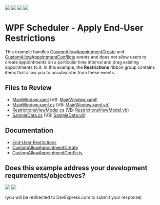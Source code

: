 <!-- default badges list -->
![](https://img.shields.io/endpoint?url=https://codecentral.devexpress.com/api/v1/VersionRange/128656107/24.2.1%2B)
[![](https://img.shields.io/badge/Open_in_DevExpress_Support_Center-FF7200?style=flat-square&logo=DevExpress&logoColor=white)](https://supportcenter.devexpress.com/ticket/details/T565891)
[![](https://img.shields.io/badge/📖_How_to_use_DevExpress_Examples-e9f6fc?style=flat-square)](https://docs.devexpress.com/GeneralInformation/403183)
[![](https://img.shields.io/badge/💬_Leave_Feedback-feecdd?style=flat-square)](#does-this-example-address-your-development-requirementsobjectives)
<!-- default badges end -->

# WPF Scheduler - Apply End-User Restrictions

This example handles [CustomAllowAppointmentCreate](https://docs.devexpress.com/WPF/DevExpress.Xpf.Scheduling.SchedulerControl.CustomAllowAppointmentCreate) and [CustomAllowAppointmentConflicts](https://docs.devexpress.com/WPF/DevExpress.Xpf.Scheduling.SchedulerControl.CustomAllowAppointmentConflicts) events and does not allow users to create appointments on a particular time interval and drag existing appointments to it. In this example, the **Restrictions** ribbon group contains items that allow you to unsubscribe from these events.

## Files to Review

* [MainWindow.xaml](./CS/WpfApplication1/MainWindow.xaml) (VB: [MainWindow.xaml](./VB/WpfApplication1/MainWindow.xaml))
* [MainWindow.xaml.cs](./CS/WpfApplication1/MainWindow.xaml.cs) (VB: [MainWindow.xaml.vb](./VB/WpfApplication1/MainWindow.xaml.vb))
* [RestrictionsViewModel.cs](./CS/WpfApplication1/RestrictionsViewModel.cs) (VB: [RestrictionsViewModel.vb](./VB/WpfApplication1/RestrictionsViewModel.vb))
* [SampleData.cs](./CS/WpfApplication1/SampleData.cs) (VB: [SampleData.vb](./VB/WpfApplication1/SampleData.vb))

## Documentation

* [End-User Restrictions](https://docs.devexpress.com/WPF/119359/controls-and-libraries/scheduler/end-user-restrictions)
* [CustomAllowAppointmentCreate](https://docs.devexpress.com/WPF/DevExpress.Xpf.Scheduling.SchedulerControl.CustomAllowAppointmentCreate)
* [CustomAllowAppointmentConflicts](https://docs.devexpress.com/WPF/DevExpress.Xpf.Scheduling.SchedulerControl.CustomAllowAppointmentConflicts)
<!-- feedback -->
## Does this example address your development requirements/objectives?

[<img src="https://www.devexpress.com/support/examples/i/yes-button.svg"/>](https://www.devexpress.com/support/examples/survey.xml?utm_source=github&utm_campaign=wpf-scheduler-apply-end-user-restrictions&~~~was_helpful=yes) [<img src="https://www.devexpress.com/support/examples/i/no-button.svg"/>](https://www.devexpress.com/support/examples/survey.xml?utm_source=github&utm_campaign=wpf-scheduler-apply-end-user-restrictions&~~~was_helpful=no)

(you will be redirected to DevExpress.com to submit your response)
<!-- feedback end -->

